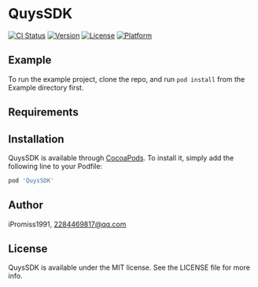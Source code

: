 # QuysSDK

[![CI Status](https://img.shields.io/travis/iPromiss1991/QuysSDK.svg?style=flat)](https://travis-ci.org/iPromiss1991/QuysSDK)
[![Version](https://img.shields.io/cocoapods/v/QuysSDK.svg?style=flat)](https://cocoapods.org/pods/QuysSDK)
[![License](https://img.shields.io/cocoapods/l/QuysSDK.svg?style=flat)](https://cocoapods.org/pods/QuysSDK)
[![Platform](https://img.shields.io/cocoapods/p/QuysSDK.svg?style=flat)](https://cocoapods.org/pods/QuysSDK)

## Example

To run the example project, clone the repo, and run `pod install` from the Example directory first.

## Requirements

## Installation

QuysSDK is available through [CocoaPods](https://cocoapods.org). To install
it, simply add the following line to your Podfile:

```ruby
pod 'QuysSDK'
```

## Author

iPromiss1991, 2284469817@qq.com

## License

QuysSDK is available under the MIT license. See the LICENSE file for more info.
